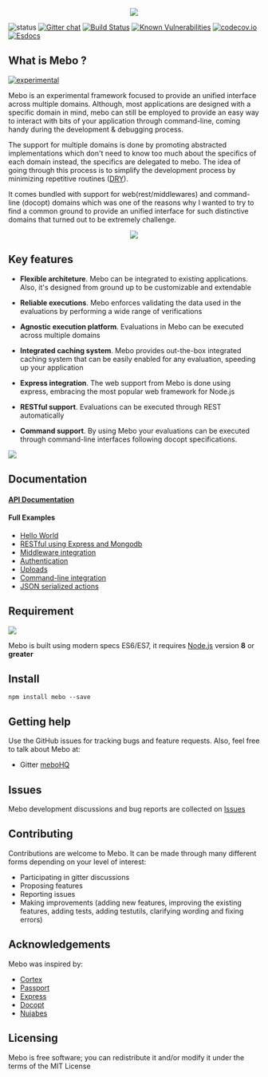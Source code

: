 <p align="center">
  <img src="https://mebohq.github.io/docs/data/logo.png?v=1"/>
</p>

![status](https://mebohq.github.io/docs/data/status.svg)
[![Gitter chat](https://badges.gitter.im/meboHQ/gitter.png)](https://gitter.im/meboHQ)
[![Build Status](https://travis-ci.org/meboHQ/mebo.svg?branch=master)](https://travis-ci.org/meboHQ/mebo)
[![Known Vulnerabilities](https://snyk.io/test/github/meboHQ/mebo/badge.svg)](https://snyk.io/test/github/meboHQ/mebo)
[![codecov.io](https://codecov.io/github/meboHQ/mebo/coverage.svg?branch=master)](https://codecov.io/github/meboHQ/mebo?branch=master)
[![Esdocs](https://mebohq.github.io/badge.svg?v=1)](https://mebohq.github.io/)
</p>

## What is Mebo ?

[![experimental](http://badges.github.io/stability-badges/dist/experimental.svg)](https://github.com/meboHQ/mebo/issues)

Mebo is an experimental framework focused to provide an unified interface across multiple domains. Although, most applications are designed with a specific domain in mind, mebo can still be employed to provide an easy way to interact with bits of your application through command-line, coming handy during the development & debugging process.

The support for multiple domains is done by promoting abstracted implementations which don't need to know too much about the specifics of each domain instead, the specifics are delegated to mebo. The idea of going through this process is to simplify the development process by minimizing repetitive routines ([DRY](https://en.wikipedia.org/wiki/Don%27t_repeat_yourself)).

It comes bundled with support for web(rest/middlewares) and command-line (docopt) domains which was one of the reasons why I wanted to try to find a common ground to provide an unified interface for such distinctive domains that turned out to be extremely challenge.

<p align="center">
  <img src="https://mebohq.github.io/docs/data/hi.png?v=2"/>
</p>

## Key features
- **Flexible architeture**. Mebo can be integrated to existing applications. Also, it's designed from ground up to be customizable and extendable

- **Reliable executions**. Mebo enforces validating the data used in the evaluations by performing a wide range of verifications

- **Agnostic execution platform**. Evaluations in Mebo can be executed across multiple domains

- **Integrated caching system**. Mebo provides out-the-box integrated caching system that can be easily enabled for any evaluation, speeding up your application

- **Express integration**. The web support from Mebo is done using express, embracing the most popular web framework for Node.js

- **RESTful support**. Evaluations can be executed through REST automatically

- **Command support**. By using Mebo your evaluations can be executed through command-line interfaces following docopt specifications.

[<img src="https://mebohq.github.io/docs/data/intro.png?v=1"/>](data/manual/INTRODUCTION.md)

## Documentation
#### [API Documentation](https://mebohq.github.io)
#### Full Examples
 - [Hello World](https://github.com/meboHQ/example-hello-world)
 - [RESTful using Express and Mongodb](https://github.com/meboHQ/example-restful-using-express-mongodb)
 - [Middleware integration](https://github.com/meboHQ/example-middleware)
 - [Authentication](https://github.com/meboHQ/example-auth)
 - [Uploads](https://github.com/meboHQ/example-uploads)
 - [Command-line integration](https://github.com/meboHQ/example-cli)
 - [JSON serialized actions](https://github.com/meboHQ/example-json-actions)

## Requirement
[<img src="https://mebohq.github.io/docs/data/nodejs.png?v=1"/>](https://www.nodejs.org)

Mebo is built using modern specs ES6/ES7, it requires [Node.js](https://www.nodejs.org) version **8** or **greater**

## Install
```
npm install mebo --save
```

## Getting help
Use the GitHub issues for tracking bugs and feature requests. Also, feel free to talk about Mebo at:
- Gitter [meboHQ](https://gitter.im/meboHQ)

## Issues
Mebo development discussions and bug reports are collected on [Issues](https://github.com/meboHQ/mebo/issues)

## Contributing
Contributions are welcome to Mebo. It can be made through many different forms depending on your level of interest:
- Participating in gitter discussions
- Proposing features
- Reporting issues
- Making improvements (adding new features, improving the existing features, adding tests,
adding testutils, clarifying wording and fixing errors)

## Acknowledgements
Mebo was inspired by:
- [Cortex](https://github.com/ImageEngine/cortex)
- [Passport](https://github.com/jaredhanson/passport)
- [Express](http://expressjs.com)
- [Docopt](http://docopt.org)
- [Nujabes](https://www.youtube.com/watch?v=WrO9PTpuSSs)

## Licensing
Mebo is free software; you can redistribute it and/or modify it under the terms of the MIT License
